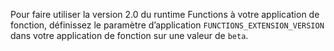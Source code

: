 
Pour faire utiliser la version 2.0 du runtime Functions à votre application de fonction, définissez le paramètre d’application `FUNCTIONS_EXTENSION_VERSION` dans votre application de fonction sur une valeur de `beta`.